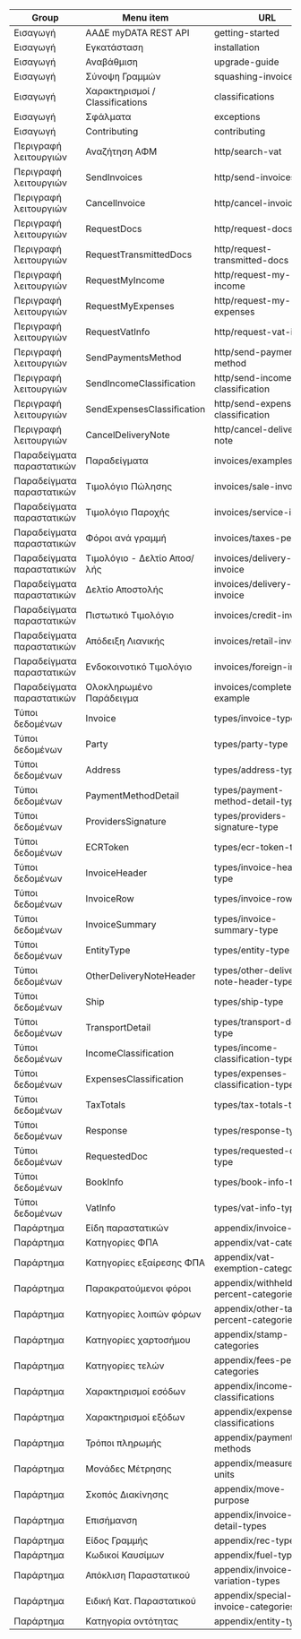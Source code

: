 | Group                     | Menu item                       | URL                                     |
|---------------------------|---------------------------------|-----------------------------------------|
| Εισαγωγή                  | ΑΑΔΕ myDATA REST API            | getting-started                         |
| Εισαγωγή                  | Εγκατάσταση                     | installation                            |
| Εισαγωγή                  | Αναβάθμιση                      | upgrade-guide                           |
| Εισαγωγή                  | Σύνοψη Γραμμών                  | squashing-invoice-rows                  |
| Εισαγωγή                  | Χαρακτηρισμοί / Classifications | classifications                         |
| Εισαγωγή                  | Σφάλματα                        | exceptions                              |
| Εισαγωγή                  | Contributing                    | contributing                            |
| Περιγραφή λειτουργιών     | Αναζήτηση ΑΦΜ                   | http/search-vat                         |
| Περιγραφή λειτουργιών     | SendInvoices                    | http/send-invoices                      |
| Περιγραφή λειτουργιών     | CancelInvoice                   | http/cancel-invoice                     |
| Περιγραφή λειτουργιών     | RequestDocs                     | http/request-docs                       |
| Περιγραφή λειτουργιών     | RequestTransmittedDocs          | http/request-transmitted-docs           |
| Περιγραφή λειτουργιών     | RequestMyIncome                 | http/request-my-income                  |
| Περιγραφή λειτουργιών     | RequestMyExpenses               | http/request-my-expenses                |
| Περιγραφή λειτουργιών     | RequestVatInfo                  | http/request-vat-info                   |
| Περιγραφή λειτουργιών     | SendPaymentsMethod              | http/send-payments-method               |
| Περιγραφή λειτουργιών     | SendIncomeClassification        | http/send-income-classification         |
| Περιγραφή λειτουργιών     | SendExpensesClassification      | http/send-expenses-classification       |
| Περιγραφή λειτουργιών     | CancelDeliveryNote              | http/cancel-delivery-note               |
| Παραδείγματα παραστατικών | Παραδείγματα                    | invoices/examples                       |
| Παραδείγματα παραστατικών | Τιμολόγιο Πώλησης               | invoices/sale-invoice                   |
| Παραδείγματα παραστατικών | Τιμολόγιο Παροχής               | invoices/service-invoice                |
| Παραδείγματα παραστατικών | Φόροι ανά γραμμή                | invoices/taxes-per-row                  |
| Παραδείγματα παραστατικών | Τιμολόγιο - Δελτίο Αποσ/λής     | invoices/delivery-note-invoice          |
| Παραδείγματα παραστατικών | Δελτίο Αποστολής                | invoices/delivery-invoice               |
| Παραδείγματα παραστατικών | Πιστωτικό Τιμολόγιο             | invoices/credit-invoice                 |
| Παραδείγματα παραστατικών | Απόδειξη Λιανικής               | invoices/retail-invoice                 |
| Παραδείγματα παραστατικών | Ενδοκοινοτικό Τιμολόγιο         | invoices/foreign-invoice                |
| Παραδείγματα παραστατικών | Ολοκληρωμένο Παράδειγμα         | invoices/complete-example               |
| Τύποι δεδομένων           | Invoice                         | types/invoice-type                      |
| Τύποι δεδομένων           | Party                           | types/party-type                        |
| Τύποι δεδομένων           | Address                         | types/address-type                      |
| Τύποι δεδομένων           | PaymentMethodDetail             | types/payment-method-detail-type        |
| Τύποι δεδομένων           | ProvidersSignature              | types/providers-signature-type          |
| Τύποι δεδομένων           | ECRToken                        | types/ecr-token-type                    |
| Τύποι δεδομένων           | InvoiceHeader                   | types/invoice-header-type               |
| Τύποι δεδομένων           | InvoiceRow                      | types/invoice-row-type                  |
| Τύποι δεδομένων           | InvoiceSummary                  | types/invoice-summary-type              |
| Τύποι δεδομένων           | EntityType                      | types/entity-type                       |
| Τύποι δεδομένων           | OtherDeliveryNoteHeader         | types/other-delivery-note-header-type   |
| Τύποι δεδομένων           | Ship                            | types/ship-type                         |
| Τύποι δεδομένων           | TransportDetail                 | types/transport-detail-type             |
| Τύποι δεδομένων           | IncomeClassification            | types/income-classification-type        |
| Τύποι δεδομένων           | ExpensesClassification          | types/expenses-classification-type      |
| Τύποι δεδομένων           | TaxTotals                       | types/tax-totals-type                   |
| Τύποι δεδομένων           | Response                        | types/response-type                     |
| Τύποι δεδομένων           | RequestedDoc                    | types/requested-doc-type                |
| Τύποι δεδομένων           | BookInfo                        | types/book-info-type                    |
| Τύποι δεδομένων           | VatInfo                         | types/vat-info-type                     |
| Παράρτημα                 | Είδη παραστατικών               | appendix/invoice-types                  |
| Παράρτημα                 | Κατηγορίες ΦΠΑ                  | appendix/vat-categories                 |
| Παράρτημα                 | Κατηγορίες εξαίρεσης ΦΠΑ        | appendix/vat-exemption-categories       |
| Παράρτημα                 | Παρακρατούμενοι φόροι           | appendix/withheld-percent-categories    |
| Παράρτημα                 | Κατηγορίες λοιπών φόρων         | appendix/other-taxes-percent-categories |
| Παράρτημα                 | Κατηγορίες χαρτοσήμου           | appendix/stamp-categories               |
| Παράρτημα                 | Κατηγορίες τελών                | appendix/fees-percent-categories        |
| Παράρτημα                 | Χαρακτηρισμοί εσόδων            | appendix/income-classifications         |
| Παράρτημα                 | Χαρακτηρισμοί εξόδων            | appendix/expenses-classifications       |
| Παράρτημα                 | Τρόποι πληρωμής                 | appendix/payment-methods                |
| Παράρτημα                 | Μονάδες Μέτρησης                | appendix/measurement-units              |
| Παράρτημα                 | Σκοπός Διακίνησης               | appendix/move-purpose                   |
| Παράρτημα                 | Επισήμανση                      | appendix/invoice-detail-types           |
| Παράρτημα                 | Είδος Γραμμής                   | appendix/rec-types                      |
| Παράρτημα                 | Κωδικοί Καυσίμων                | appendix/fuel-types                     |
| Παράρτημα                 | Απόκλιση Παραστατικού           | appendix/invoice-variation-types        |
| Παράρτημα                 | Ειδική Κατ. Παραστατικού        | appendix/special-invoice-categories     |
| Παράρτημα                 | Κατηγορία οντότητας             | appendix/entity-types                   |
